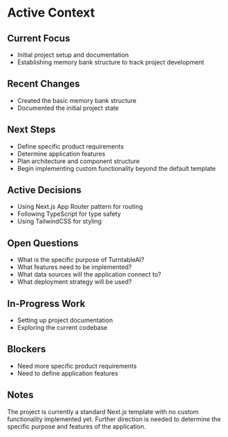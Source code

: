# Active Context

## Current Focus
- Initial project setup and documentation
- Establishing memory bank structure to track project development

## Recent Changes
- Created the basic memory bank structure
- Documented the initial project state

## Next Steps
- Define specific product requirements
- Determine application features
- Plan architecture and component structure
- Begin implementing custom functionality beyond the default template

## Active Decisions
- Using Next.js App Router pattern for routing
- Following TypeScript for type safety
- Using TailwindCSS for styling

## Open Questions
- What is the specific purpose of TurntableAI?
- What features need to be implemented?
- What data sources will the application connect to?
- What deployment strategy will be used?

## In-Progress Work
- Setting up project documentation
- Exploring the current codebase

## Blockers
- Need more specific product requirements
- Need to define application features

## Notes
The project is currently a standard Next.js template with no custom functionality implemented yet. Further direction is needed to determine the specific purpose and features of the application. 